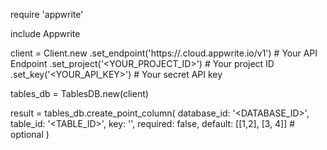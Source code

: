 require 'appwrite'

include Appwrite

client = Client.new
    .set_endpoint('https://<REGION>.cloud.appwrite.io/v1') # Your API Endpoint
    .set_project('<YOUR_PROJECT_ID>') # Your project ID
    .set_key('<YOUR_API_KEY>') # Your secret API key

tables_db = TablesDB.new(client)

result = tables_db.create_point_column(
    database_id: '<DATABASE_ID>',
    table_id: '<TABLE_ID>',
    key: '',
    required: false,
    default: [[1,2], [3, 4]] # optional
)

